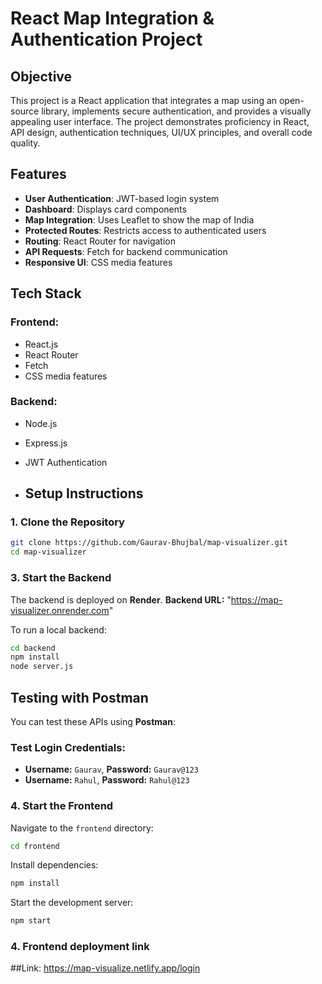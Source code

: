 # React Map Integration & Authentication Project

## Objective
This project is a React application that integrates a map using an open-source library, implements secure authentication, and provides a visually appealing user interface. The project demonstrates proficiency in React, API design, authentication techniques, UI/UX principles, and overall code quality.

## Features
- **User Authentication**: JWT-based login system
- **Dashboard**: Displays card components
- **Map Integration**: Uses Leaflet to show the map of India
- **Protected Routes**: Restricts access to authenticated users
- **Routing**: React Router for navigation
- **API Requests**: Fetch for backend communication
- **Responsive UI**: CSS media features

## Tech Stack
### Frontend:
- React.js
- React Router
- Fetch
- CSS media features

### Backend:
- Node.js
- Express.js
- JWT Authentication

- ## Setup Instructions

### 1. Clone the Repository
```sh
git clone https://github.com/Gaurav-Bhujbal/map-visualizer.git
cd map-visualizer
```

### 3. Start the Backend
The backend is deployed on **Render**.
**Backend URL:** "https://map-visualizer.onrender.com"

To run a local backend:
```sh
cd backend
npm install
node server.js
```

## Testing with Postman
You can test these APIs using **Postman**:

### Test Login Credentials:
- **Username:** `Gaurav`, **Password:** `Gaurav@123`
- **Username:** `Rahul`, **Password:** `Rahul@123`

### 4. Start the Frontend
Navigate to the `frontend` directory:
```sh
cd frontend
```
Install dependencies:
```sh
npm install
```
Start the development server:
```sh
npm start
```

### 4. Frontend deployment link
##Link: https://map-visualize.netlify.app/login
